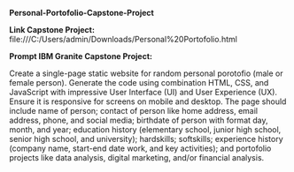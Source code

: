 **Personal-Portofolio-Capstone-Project**

**Link Capstone Project:**
file:///C:/Users/admin/Downloads/Personal%20Portofolio.html

**Prompt IBM Granite Capstone Project:**

Create a single-page static website for random personal porotofio (male or female person). 
Generate the code using combination HTML, CSS, and JavaScript with impressive User Interface (UI) and User Experience (UX). 
Ensure it is responsive for screens on mobile and desktop. The page should include name of person; contact of person 
like home address, email address, phone, and social media; birthdate of person with format day, month, and year; education history 
(elementary school, junior high school, senior high school, and university); hardskills; softskills; experience history 
(company name, start-end date work, and key activities); and portofolio projects like data analysis, digital marketing, and/or financial analysis.
